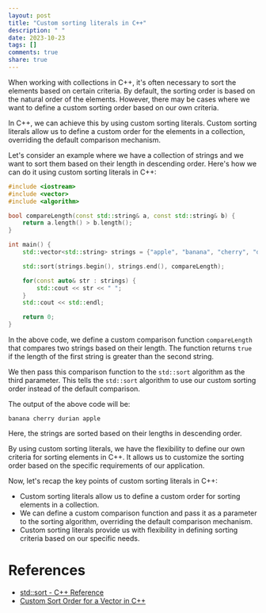 ```yaml
---
layout: post
title: "Custom sorting literals in C++"
description: " "
date: 2023-10-23
tags: []
comments: true
share: true
---
```


When working with collections in C++, it's often necessary to sort the elements based on certain criteria. By default, the sorting order is based on the natural order of the elements. However, there may be cases where we want to define a custom sorting order based on our own criteria.

In C++, we can achieve this by using custom sorting literals. Custom sorting literals allow us to define a custom order for the elements in a collection, overriding the default comparison mechanism.

Let's consider an example where we have a collection of strings and we want to sort them based on their length in descending order. Here's how we can do it using custom sorting literals in C++:

```cpp
#include <iostream>
#include <vector>
#include <algorithm>

bool compareLength(const std::string& a, const std::string& b) {
    return a.length() > b.length();
}

int main() {
    std::vector<std::string> strings = {"apple", "banana", "cherry", "durian"};

    std::sort(strings.begin(), strings.end(), compareLength);

    for(const auto& str : strings) {
        std::cout << str << " ";
    }
    std::cout << std::endl;

    return 0;
}
```

In the above code, we define a custom comparison function `compareLength` that compares two strings based on their length. The function returns `true` if the length of the first string is greater than the second string. 

We then pass this comparison function to the `std::sort` algorithm as the third parameter. This tells the `std::sort` algorithm to use our custom sorting order instead of the default comparison.

The output of the above code will be:
```
banana cherry durian apple 
```

Here, the strings are sorted based on their lengths in descending order.

By using custom sorting literals, we have the flexibility to define our own criteria for sorting elements in C++. It allows us to customize the sorting order based on the specific requirements of our application.

Now, let's recap the key points of custom sorting literals in C++:

- Custom sorting literals allow us to define a custom order for sorting elements in a collection.
- We can define a custom comparison function and pass it as a parameter to the sorting algorithm, overriding the default comparison mechanism.
- Custom sorting literals provide us with flexibility in defining sorting criteria based on our specific needs.

# References
- [std::sort - C++ Reference](https://en.cppreference.com/w/cpp/algorithm/sort)
- [Custom Sort Order for a Vector in C++](https://stackoverflow.com/questions/1380463/custom-sort-order-for-a-vector-in-c)
